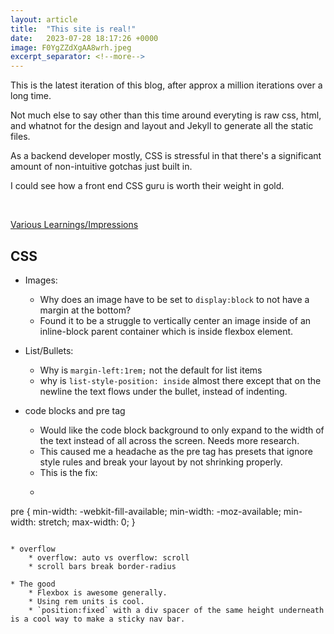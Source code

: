 ```yaml
---
layout: article
title:  "This site is real!"
date:   2023-07-28 18:17:26 +0000
image: F0YgZZdXgAA8wrh.jpeg
excerpt_separator: <!--more-->
---
```


This is the latest iteration of this blog, after approx a million iterations over a long time.  


Not much else to say other than this time around everyting is raw css, html, and whatnot for the design and layout and Jekyll to generate all the static files.

As a backend developer mostly, CSS is stressful in that there's a significant amount of non-intuitive gotchas just built in. 

I could see how a front end CSS guru is worth their weight in gold.

<br/>

 <!--more-->

<u>Various Learnings/Impressions</u>  
## CSS
* Images:
    * Why does an image have to be set to `display:block` to not have a margin at the bottom? 
    * Found it to be a struggle to vertically center an image inside of an inline-block parent container which is inside flexbox element.

* List/Bullets:
    * Why is `margin-left:1rem;` not the default for list items 
    * why is `list-style-position: inside` almost there except that on the newline the text flows under the bullet, instead of indenting.

* code blocks and pre tag
    * Would like the code block background to only expand to the width of the text instead of all across the screen. Needs more research.
    *  This caused me a headache as the pre tag has presets that ignore style rules and break your layout by not shrinking properly.
    * This is the fix:
    * ```css
pre {
    min-width: -webkit-fill-available;
    min-width: -moz-available;
    min-width: stretch;
    max-width: 0;
}
```

* overflow
    * overflow: auto vs overflow: scroll
    * scroll bars break border-radius 

* The good
    * Flexbox is awesome generally.
    * Using rem units is cool.
    * `position:fixed` with a div spacer of the same height underneath is a cool way to make a sticky nav bar. 




